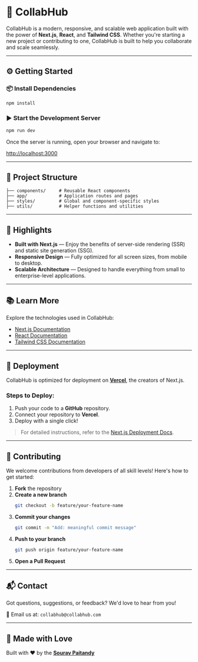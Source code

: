 # 🚀 CollabHub

CollabHub is a modern, responsive, and scalable web application built with the power of **Next.js**, **React**, and **Tailwind CSS**. Whether you're starting a new project or contributing to one, CollabHub is built to help you collaborate and scale seamlessly.

---

## ⚙️ Getting Started

### 📦 Install Dependencies
```bash
npm install
```

### ▶️ Start the Development Server
```bash
npm run dev
```

Once the server is running, open your browser and navigate to:

[http://localhost:3000](http://localhost:3000)

---

## 📁 Project Structure

```
├── components/     # Reusable React components
├── app/            # Application routes and pages
├── styles/         # Global and component-specific styles
├── utils/          # Helper functions and utilities
```

---

## 🌟 Highlights

- **Built with Next.js** — Enjoy the benefits of server-side rendering (SSR) and static site generation (SSG).
- **Responsive Design** — Fully optimized for all screen sizes, from mobile to desktop.
- **Scalable Architecture** — Designed to handle everything from small to enterprise-level applications.

---

## 📚 Learn More

Explore the technologies used in CollabHub:

- [Next.js Documentation](https://nextjs.org/docs)  
- [React Documentation](https://reactjs.org/docs/getting-started.html)  
- [Tailwind CSS Documentation](https://tailwindcss.com/docs)  

---

## 🚀 Deployment

CollabHub is optimized for deployment on [**Vercel**](https://vercel.com), the creators of Next.js.

### Steps to Deploy:
1. Push your code to a **GitHub** repository.
2. Connect your repository to **Vercel**.
3. Deploy with a single click!

> For detailed instructions, refer to the [Next.js Deployment Docs](https://nextjs.org/docs/deployment).

---

## 🤝 Contributing

We welcome contributions from developers of all skill levels! Here's how to get started:

1. **Fork** the repository  
2. **Create a new branch**  
   ```bash
   git checkout -b feature/your-feature-name
   ```
3. **Commit your changes**  
   ```bash
   git commit -m "Add: meaningful commit message"
   ```
4. **Push to your branch**  
   ```bash
   git push origin feature/your-feature-name
   ```
5. **Open a Pull Request**

---

## 📬 Contact

Got questions, suggestions, or feedback? We'd love to hear from you!

📧 Email us at: `collabhub@collabhub.com`

---

## 🧡 Made with Love

Built with ❤️ by the [**Sourav Paitandy**](https://portfolio-sourav-paitandy.vercel.app/)
